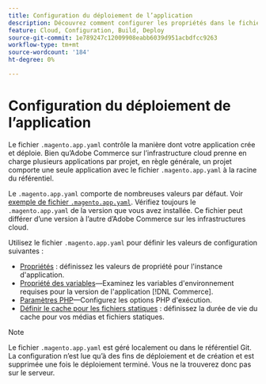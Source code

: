 ```yaml
---
title: Configuration du déploiement de l’application
description: Découvrez comment configurer les propriétés dans le fichier de configuration de l’application qui contrôlent la manière dont l [!DNL Commerce] application crée et déploie l’environnement Cloud.
feature: Cloud, Configuration, Build, Deploy
source-git-commit: 1e789247c12009908eabb6039d951acbdfcc9263
workflow-type: tm+mt
source-wordcount: '184'
ht-degree: 0%

---
```


# Configuration du déploiement de l’application

Le fichier `.magento.app.yaml` contrôle la manière dont votre application crée et déploie. Bien qu’Adobe Commerce sur l’infrastructure cloud prenne en charge plusieurs applications par projet, en règle générale, un projet comporte une seule application avec le fichier `.magento.app.yaml` à la racine du référentiel.

Le `.magento.app.yaml` comporte de nombreuses valeurs par défaut. Voir [exemple de fichier `.magento.app.yaml`](https://github.com/magento/magento-cloud/blob/master/.magento.app.yaml). Vérifiez toujours le `.magento.app.yaml` de la version que vous avez installée. Ce fichier peut différer d’une version à l’autre d’Adobe Commerce sur les infrastructures cloud.

Utilisez le fichier `.magento.app.yaml` pour définir les valeurs de configuration suivantes :

- [Propriétés](properties.md) : définissez les valeurs de propriété pour l&#39;instance d&#39;application.
- [Propriété des variables](variables-property.md)—Examinez les variables d&#39;environnement requises pour la version de l&#39;application [!DNL Commerce].
- [Paramètres PHP](php-settings.md)—Configurez les options PHP d&#39;exécution.
- [Définir le cache pour les fichiers statiques](set-cache.md) : définissez la durée de vie du cache pour vos médias et fichiers statiques.

>[!NOTE]
>
>Le fichier `.magento.app.yaml` est géré localement ou dans le référentiel Git. La configuration n’est lue qu’à des fins de déploiement et de création et est supprimée une fois le déploiement terminé. Vous ne la trouverez donc pas sur le serveur.
